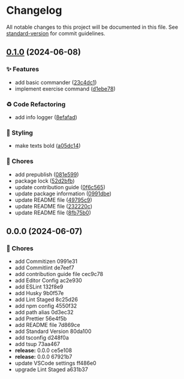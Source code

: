 # Changelog

All notable changes to this project will be documented in this file. See [standard-version](https://github.com/conventional-changelog/standard-version) for commit guidelines.

## [0.1.0](https://github.com/remvze/relaxer/compare/v0.0.0...v0.1.0) (2024-06-08)


### ✨ Features

* add basic commander ([23c4dc1](https://github.com/remvze/relaxer/commit/23c4dc13cafa270f80e3797d4296cc21bae83814))
* implement exercise command ([d1ebe78](https://github.com/remvze/relaxer/commit/d1ebe783577082ba54a7f1798cb0a6649b110e74))


### ♻️ Code Refactoring

* add info logger ([8efafad](https://github.com/remvze/relaxer/commit/8efafad8f93791733a7674506aa3f2b1423613c5))


### 💄 Styling

* make texts bold ([a05dc14](https://github.com/remvze/relaxer/commit/a05dc14f50c5a75fbaa4b6aae5e8a9dd37edc080))


### 🚚 Chores

* add prepublish ([081e599](https://github.com/remvze/relaxer/commit/081e5997ea581fbc45ecb1f86aad235df05bb222))
* package lock ([52d2bfb](https://github.com/remvze/relaxer/commit/52d2bfb4438a7f7d04498830ef2320bd799e493e))
* update contribution guide ([0f6c565](https://github.com/remvze/relaxer/commit/0f6c56590fcb656343bd4412384f5d3c7ca8526b))
* update package information ([0991dbe](https://github.com/remvze/relaxer/commit/0991dbe2ae01f8f0196c92208344f63ff1882a97))
* update README file ([49795c9](https://github.com/remvze/relaxer/commit/49795c941b4d0275d4e088b08d4d343f1cdd2690))
* update README file ([232220c](https://github.com/remvze/relaxer/commit/232220c45e50dd952bacf693b81118d2b9e9067c))
* update README file ([8fb75b0](https://github.com/remvze/relaxer/commit/8fb75b063e5ed38c87d12705851f5bc716d7c0eb))

## 0.0.0 (2024-06-07)


### 🚚 Chores

* add Commitizen 0991e31
* add Commitlint de7eef7
* add contribution guide file cec9c78
* add Editor Config ac2e930
* add ESLint 132f8e9
* add Husky 9b0f57e
* add Lint Staged 8c25d26
* add npm config 4550f32
* add path alias 0d3ec32
* add Prettier 56e4f5b
* add README file 7d869ce
* add Standard Version 80da100
* add tsconfig d248f0a
* add tsup 73aa467
* **release:** 0.0.0 ce5e108
* **release:** 0.0.0 67921b7
* update VSCode settings ff486e0
* upgrade Lint Staged a631b37

